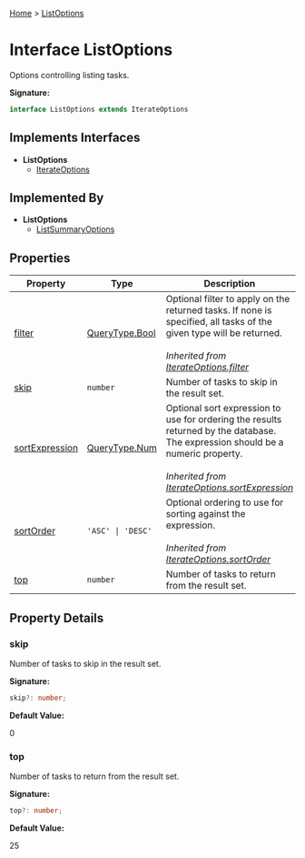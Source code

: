[Home](../index.md) &gt; [ListOptions](./listoptions.md)

# Interface ListOptions

Options controlling listing tasks.

<b>Signature:</b>

```typescript
interface ListOptions extends IterateOptions 
```

## Implements Interfaces

- <b>ListOptions</b>
    - [IterateOptions](./iterateoptions.md)

## Implemented By

- <b>ListOptions</b>
    - [ListSummaryOptions](./listsummaryoptions.md)

## Properties

|  Property | Type | Description |
|  --- | --- | --- |
|  [filter](./iterateoptions.md#filter-property) | [QueryType.Bool](../namespaces/querytype/types/bool.md) | Optional filter to apply on the returned tasks. If none is specified, all tasks of the given type will be returned.<br><br><i>Inherited from [IterateOptions.filter](./iterateoptions.md#filter-property)</i> |
|  [skip](./listoptions.md#skip-property) | `number` | Number of tasks to skip in the result set. |
|  [sortExpression](./iterateoptions.md#sortExpression-property) | [QueryType.Num](../namespaces/querytype/types/num.md) | Optional sort expression to use for ordering the results returned by the database. The expression should be a numeric property.<br><br><i>Inherited from [IterateOptions.sortExpression](./iterateoptions.md#sortExpression-property)</i> |
|  [sortOrder](./iterateoptions.md#sortOrder-property) | `'ASC' \| 'DESC'` | Optional ordering to use for sorting against the expression.<br><br><i>Inherited from [IterateOptions.sortOrder](./iterateoptions.md#sortOrder-property)</i> |
|  [top](./listoptions.md#top-property) | `number` | Number of tasks to return from the result set. |

## Property Details

<a id="skip-property"></a>

### skip

Number of tasks to skip in the result set.

<b>Signature:</b>

```typescript
skip?: number;
```
<b>Default Value:</b>

0

<a id="top-property"></a>

### top

Number of tasks to return from the result set.

<b>Signature:</b>

```typescript
top?: number;
```
<b>Default Value:</b>

25

